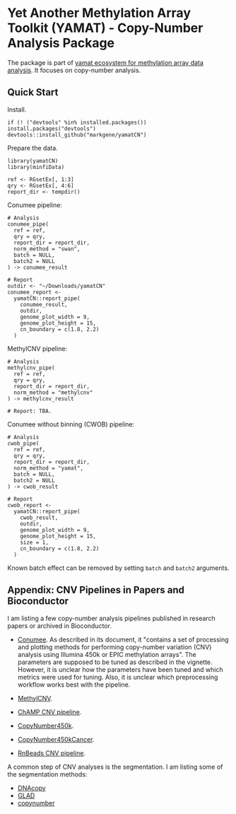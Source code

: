 # Yet Another Methylation Array Toolkit (YAMAT) - Copy-Number Analysis Package

The package is part of [yamat ecosystem for methylation array data analysis](https://github.com/markgene/yamat). It focuses on copy-number 
analysis.

## Quick Start

Install.

```{r, install_yamatcn}
if (! ("devtools" %in% installed.packages()) install.packages("devtools")
devtools::install_github("markgene/yamatCN")
```

Prepare the data.

```{r prep}
library(yamatCN)
library(minfiData)

ref <- RGsetEx[, 1:3]
qry <- RGsetEx[, 4:6]
report_dir <- tempdir()
```

Conumee pipeline:

```{r conumee}
# Analysis
conumee_pipe(
  ref = ref,
  qry = qry,
  report_dir = report_dir,
  norm_method = "swan",
  batch = NULL,
  batch2 = NULL
) -> conumee_result

# Report
outdir <- "~/Downloads/yamatCN"
conumee_report <-
  yamatCN::report_pipe(
    conumee_result,
    outdir,
    genome_plot_width = 9,
    genome_plot_height = 15,
    cn_boundary = c(1.8, 2.2)
  )
```

MethylCNV pipeline:

```{r methylcnv}
# Analysis
methylcnv_pipe(
  ref = ref,
  qry = qry,
  report_dir = report_dir,
  norm_method = "methylcnv"
) -> methylcnv_result

# Report: TBA.
```

Conumee without binning (CWOB) pipeline:

```{r cwob}
# Analysis
cwob_pipe(
  ref = ref,
  qry = qry,
  report_dir = report_dir,
  norm_method = "yamat",
  batch = NULL,
  batch2 = NULL
) -> cwob_result

# Report
cwob_report <-
  yamatCN::report_pipe(
    cwob_result,
    outdir,
    genome_plot_width = 9,
    genome_plot_height = 15,
    size = 1,
    cn_boundary = c(1.8, 2.2)
  )
```

Known batch effect can be removed by setting `batch` and `batch2` arguments.

## Appendix: CNV Pipelines in Papers and Bioconductor

I am listing a few copy-number analysis pipelines published in research papers 
or archived in Bioconductor. 
 
* [Conumee](https://www.bioconductor.org/packages/release/bioc/html/conumee.html). 
As described in its document, it "contains a set of processing and plotting 
methods for performing copy-number variation (CNV) analysis using Illumina 
450k or EPIC methylation arrays". The parameters are supposed to be tuned as 
described in the vignette. However, it is unclear how the parameters have been 
tuned and which metrics were used for tuning. Also, it is unclear which 
preprocessing workflow works best with the pipeline.

* [MethylCNV](https://www.tandfonline.com/doi/pdf/10.4161/sysb.25896). 

* [ChAMP CNV pipeline](https://genomebiology.biomedcentral.com/articles/10.1186/gb-2014-15-2-r30).

* [CopyNumber450k](https://bioconductor.riken.jp/packages/3.1/bioc/html/CopyNumber450k.html).

* [CopyNumber450kCancer](https://cran.r-project.org/web/packages/CopyNumber450kCancer/index.html).

* [RnBeads CNV pipeline](https://bioconductor.org/packages/release/bioc/vignettes/RnBeads/inst/doc/RnBeads.pdf).

A common step of CNV analyses is the segmentation. I am listing some of the 
segmentation methods:

* [DNAcopy](http://bioconductor.org/packages/release/bioc/html/DNAcopy.html)
* [GLAD](http://bioconductor.org/packages/release/bioc/html/GLAD.html)
* [copynumber](http://bioconductor.org/packages/devel/bioc/html/copynumber.html)


